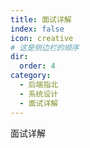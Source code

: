 ```yaml
---
title: 面试详解
index: false
icon: creative
# 这是侧边栏的顺序
dir:
  order: 4
category:
  - 后端指北
  - 系统设计
  - 面试详解
---
```


面试详解


